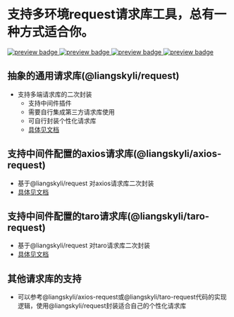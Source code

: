 # 支持多环境request请求库工具，总有一种方式适合你。

<p>
  <a href="https://github.com/liangskyli/request/releases">
    <img alt="preview badge" src="https://img.shields.io/github/v/release/liangskyli/request">
  </a>
  <a href="https://www.npmjs.com/package/@liangskyli/request">
   <img alt="preview badge" src="https://img.shields.io/npm/v/@liangskyli/request?label=%40liangskyli%2Frequest">
  </a>
  <a href="https://www.npmjs.com/package/@liangskyli/axios-request">
   <img alt="preview badge" src="https://img.shields.io/npm/v/@liangskyli/axios-request?label=%40liangskyli%2Faxios-request">
  </a>
  <a href="https://www.npmjs.com/package/@liangskyli/taro-request">
   <img alt="preview badge" src="https://img.shields.io/npm/v/@liangskyli/taro-request?label=%40liangskyli%2Ftaro-request">
  </a>
</p>


## 抽象的通用请求库(@liangskyli/request)
- 支持多端请求库的二次封装
  - 支持中间件插件
  - 需要自行集成第三方请求库使用
  - 可自行封装个性化请求库
  - [具体见文档](./packages/request/README.md)

## 支持中间件配置的axios请求库(@liangskyli/axios-request)
- 基于@liangskyli/request 对axios请求库二次封装
- [具体见文档](./packages/axios-request/README.md)

## 支持中间件配置的taro请求库(@liangskyli/taro-request)
- 基于@liangskyli/request 对taro请求库二次封装
- [具体见文档](./packages/taro-request/README.md)

## 其他请求库的支持
- 可以参考@liangskyli/axios-request或@liangskyli/taro-request代码的实现逻辑，使用@liangskyli/request封装适合自己的个性化请求库

